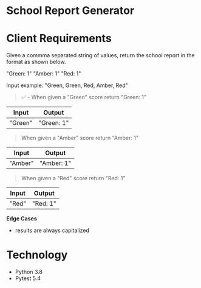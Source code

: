 # School Report Generator

# Client Requirements

Given a commma separated string of values, return the school report in the format as shown below.

"Green: 1"
"Amber: 1"
"Red: 1"

Input example: "Green, Green, Red, Amber, Red"

> ✅ - When given a "Green" score return "Green: 1"

|  Input  |   Output   |
| :-----: | :--------: |
| "Green" | "Green: 1" |

> When given a "Amber" score return "Amber: 1"

|  Input  |   Output   |
| :-----: | :--------: |
| "Amber" | "Amber: 1" |

> When given a "Red" score return "Red: 1"

| Input |  Output  |
| :---: | :------: |
| "Red" | "Red: 1" |

**Edge Cases**

- results are always capitalized

# Technology

- Python 3.8
- Pytest 5.4
